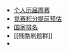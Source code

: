 - [个人历届周赛](https://clist.by/account/imsingee/resource/leetcode.com/)
- [竞赛积分提前预估](https://lcpredictor.herokuapp.com/)
- [国家排名](https://leetcode-country-ranking.herokuapp.com/)
- [[残酷刷题群]]
-